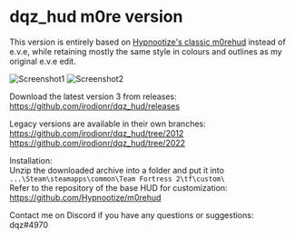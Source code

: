 # dqz_hud m0re version
This version is entirely based on [Hypnootize's classic m0rehud](https://github.com/Hypnootize/m0rehud/tree/classic) instead of e.v.e, while retaining mostly the same style in colours and outlines as my original e.v.e edit.


![Screenshot1](https://i.imgur.com/kAtufxe.jpeg)
![Screenshot2](https://i.imgur.com/ndzkMod.jpeg)

Download the latest version 3 from releases: https://github.com/irodionr/dqz_hud/releases

Legacy versions are available in their own branches:  
https://github.com/irodionr/dqz_hud/tree/2012  
https://github.com/irodionr/dqz_hud/tree/2022

Installation:  
Unzip the downloaded archive into a folder and put it into `...\Steam\steamapps\common\Team Fortress 2\tf\custom\`  
Refer to the repository of the base HUD for customization: https://github.com/Hypnootize/m0rehud

Contact me on Discord if you have any questions or suggestions:  
dqz#4970
